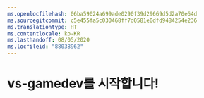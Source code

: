 ```yaml
---
ms.openlocfilehash: 06ba59024a699ade0290f39d29669d5d2a70e64d
ms.sourcegitcommit: c5e455fa5c030468ff7d0581e0dfd9484254e236
ms.translationtype: HT
ms.contentlocale: ko-KR
ms.lasthandoff: 08/05/2020
ms.locfileid: "88038962"
---
```

# <a name="welcome-to-vs-gamedev"></a>vs-gamedev를 시작합니다!